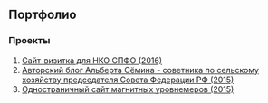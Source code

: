 ## Портфолио

### Проекты
1. [Сайт-визитка для НКО СПФО (2016)](projects/spfo.ru/README.md)
2. [Авторский блог Альберта Сёмина - советника по сельскому хозяйству председателя Совета Федерации РФ (2015)](projects/albertsemin.ru/README.md)
2. [Одностраничный сайт магнитных уровнемеров (2015)](projects/ruu-m.ru/README.md)
